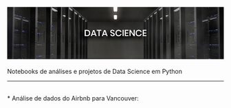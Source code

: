 <img src="img/banner.jpg">
</br>
</br>
Notebooks de análises e projetos de Data Science em Python
<hr>
</br>
* Análise de dados do Airbnb para Vancouver:
